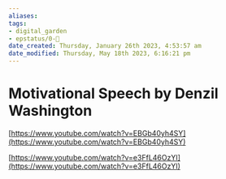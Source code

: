 ```yaml
---
aliases: 
tags: 
- digital_garden
- epstatus/0-🌰
date_created: Thursday, January 26th 2023, 4:53:57 am
date_modified: Thursday, May 18th 2023, 6:16:21 pm
---
```

# Motivational Speech by Denzil Washington


[https://www.youtube.com/watch?v=EBGb40yh4SY](https://www.youtube.com/watch?v=EBGb40yh4SY)

[https://www.youtube.com/watch?v=e3FfL46OzYI](https://www.youtube.com/watch?v=e3FfL46OzYI)

